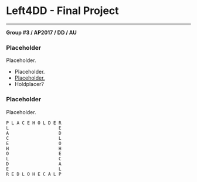 # Left4DD - Final Project
---
**Group #3 / AP2017 / DD / AU**

### Placeholder
Placeholder.
 * Placeholder.
 * [Placeholder.](MagnusJMJ.github.io/Left4DD)
 * Holdplacer?

### Placeholder
Placeholder.

```
P L A C E H O L D E R
L                   E
A                   D
C                   L
E                   O
H                   H
O                   E
L                   C
D                   A
E                   L
R E D L O H E C A L P
```
